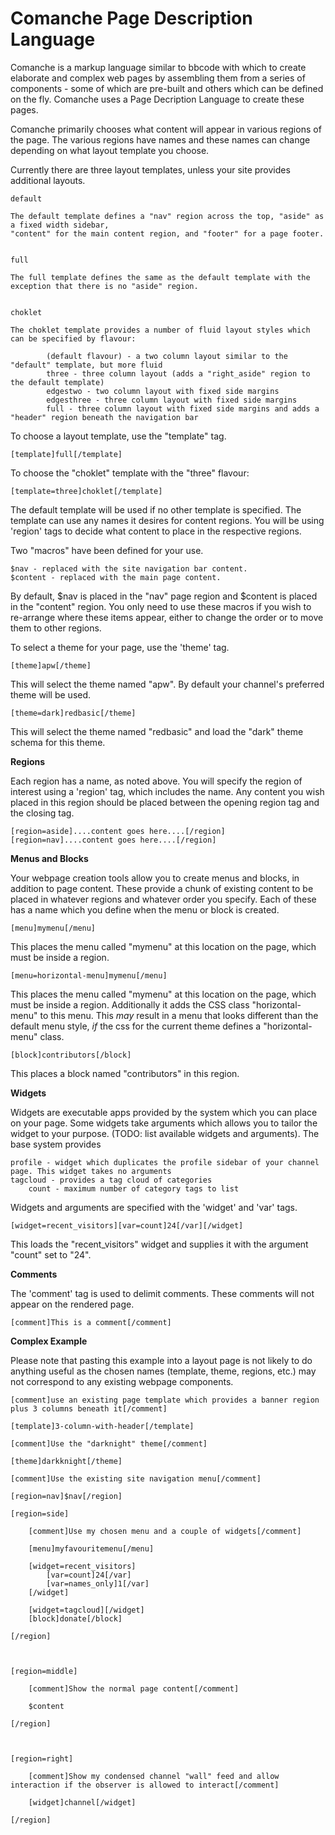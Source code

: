Comanche Page Description Language
==================================


Comanche is a markup language similar to bbcode with which to create elaborate and complex web pages by assembling them from a series of components - some of which are pre-built and others which can be defined on the fly. Comanche uses a Page Decription Language to create these pages.

Comanche primarily chooses what content will appear in various regions of the page. The various regions have names and these names can change depending on what layout template you choose.

Currently there are three layout templates, unless your site provides additional layouts. 

	default

	The default template defines a "nav" region across the top, "aside" as a fixed width sidebar, 
	"content" for the main content region, and "footer" for a page footer.


	full

	The full template defines the same as the default template with the exception that there is no "aside" region.


	choklet

	The choklet template provides a number of fluid layout styles which can be specified by flavour:

			(default flavour) - a two column layout similar to the "default" template, but more fluid
			three - three column layout (adds a "right_aside" region to the default template)
			edgestwo - two column layout with fixed side margins
			edgesthree - three column layout with fixed side margins
			full - three column layout with fixed side margins and adds a "header" region beneath the navigation bar


To choose a layout template, use the "template" tag.

	[template]full[/template]

To choose the "choklet" template with the "three" flavour:

	[template=three]choklet[/template]


The default template will be used if no other template is specified. The template can use any names it desires for content regions. You will be using 'region' tags to decide what content to place in the respective regions.


Two "macros" have been defined for your use.

	$nav - replaced with the site navigation bar content.
	$content - replaced with the main page content.


By default, $nav is placed in the "nav" page region and $content is placed in the "content" region. You only need to use these macros if you wish to re-arrange where these items appear, either to change the order or to move them to other regions.


To select a theme for your page, use the 'theme' tag.

	[theme]apw[/theme]

This will select the theme named "apw". By default your channel's preferred theme will be used.

	[theme=dark]redbasic[/theme]

This will select the theme named "redbasic" and load the "dark" theme schema for this theme. 

**Regions**

Each region has a name, as noted above. You will specify the region of interest using a 'region' tag, which includes the name. Any content you wish placed in this region should be placed between the opening region tag and the closing tag.

	[region=aside]....content goes here....[/region]
	[region=nav]....content goes here....[/region]



**Menus and Blocks**

Your webpage creation tools allow you to create menus and blocks, in addition to page content. These provide a chunk of existing content to be placed in whatever regions and whatever order you specify. Each of these has a name which you define when the menu or block is created.

	[menu]mymenu[/menu]

This places the menu called "mymenu" at this location on the page, which must be inside a region. 

	[menu=horizontal-menu]mymenu[/menu]

This places the menu called "mymenu" at this location on the page, which must be inside a region. Additionally it adds the CSS class "horizontal-menu" to this menu. This *may* result in a menu that looks different than the default menu style, *if* the css for the current theme defines a "horizontal-menu" class. 


	[block]contributors[/block]

This places a block named "contributors" in this region.


**Widgets**

Widgets are executable apps provided by the system which you can place on your page. Some widgets take arguments which allows you to tailor the widget to your purpose. (TODO: list available widgets and arguments). The base system provides

	profile - widget which duplicates the profile sidebar of your channel page. This widget takes no arguments
	tagcloud - provides a tag cloud of categories
		count - maximum number of category tags to list	



Widgets and arguments are specified with the 'widget' and 'var' tags.

	[widget=recent_visitors][var=count]24[/var][/widget]

This loads the "recent_visitors" widget and supplies it with the argument "count" set to "24". 
 

**Comments**

The 'comment' tag is used to delimit comments. These comments will not appear on the rendered page.

	[comment]This is a comment[/comment] 
	
 

**Complex Example**

Please note that pasting this example into a layout page is not likely to do anything useful as the chosen names (template, theme, regions, etc.) may not correspond to any existing webpage components.  

	[comment]use an existing page template which provides a banner region plus 3 columns beneath it[/comment]

	[template]3-column-with-header[/template]

	[comment]Use the "darknight" theme[/comment]

	[theme]darkknight[/theme]

	[comment]Use the existing site navigation menu[/comment]

	[region=nav]$nav[/region]

	[region=side]

		[comment]Use my chosen menu and a couple of widgets[/comment]

		[menu]myfavouritemenu[/menu]

		[widget=recent_visitors]
			[var=count]24[/var]
			[var=names_only]1[/var]
		[/widget]

		[widget=tagcloud][/widget]
		[block]donate[/block]

	[/region]



	[region=middle]

		[comment]Show the normal page content[/comment]

		$content

	[/region]



	[region=right]

		[comment]Show my condensed channel "wall" feed and allow interaction if the observer is allowed to interact[/comment]

		[widget]channel[/widget]

	[/region]


